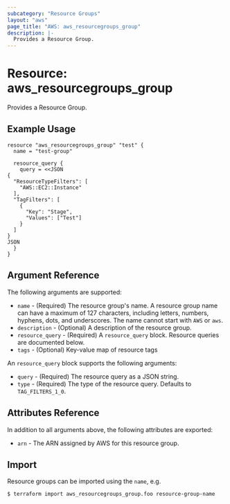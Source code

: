 ```yaml
---
subcategory: "Resource Groups"
layout: "aws"
page_title: "AWS: aws_resourcegroups_group"
description: |-
  Provides a Resource Group.
---
```


# Resource: aws_resourcegroups_group

Provides a Resource Group.

## Example Usage

```hcl
resource "aws_resourcegroups_group" "test" {
  name = "test-group"

  resource_query {
    query = <<JSON
{
  "ResourceTypeFilters": [
    "AWS::EC2::Instance"
  ],
  "TagFilters": [
    {
      "Key": "Stage",
      "Values": ["Test"]
    }
  ]
}
JSON
  }
}
```

## Argument Reference

The following arguments are supported:

* `name` - (Required) The resource group's name. A resource group name can have a maximum of 127 characters, including letters, numbers, hyphens, dots, and underscores. The name cannot start with `AWS` or `aws`.
* `description` - (Optional) A description of the resource group.
* `resource_query` - (Required) A `resource_query` block. Resource queries are documented below.
* `tags` - (Optional) Key-value map of resource tags

An `resource_query` block supports the following arguments:

* `query` - (Required) The resource query as a JSON string.
* `type` - (Required) The type of the resource query. Defaults to `TAG_FILTERS_1_0`. 

## Attributes Reference

In addition to all arguments above, the following attributes are exported:

* `arn` - The ARN assigned by AWS for this resource group.

## Import

Resource groups can be imported using the `name`, e.g.

```
$ terraform import aws_resourcegroups_group.foo resource-group-name
```
